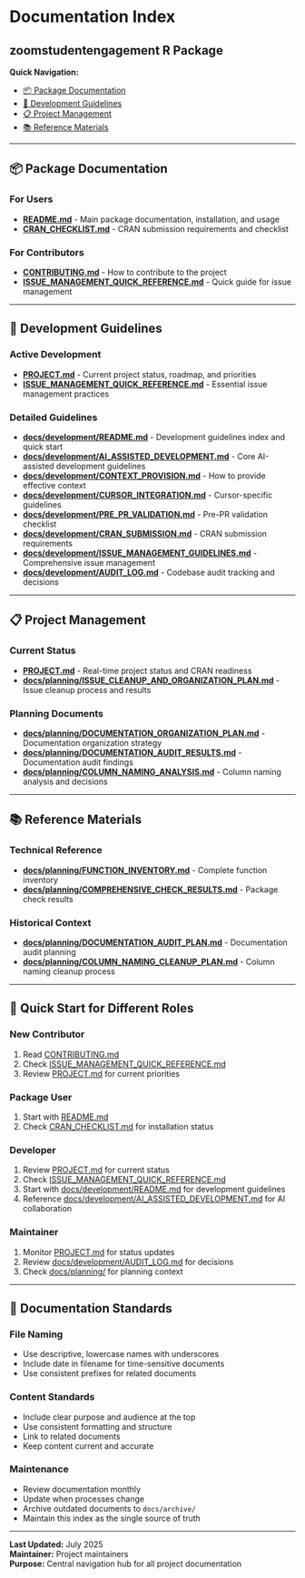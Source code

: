 # Documentation Index
## zoomstudentengagement R Package

**Quick Navigation:**
- [📦 Package Documentation](#package-documentation)
- [🚀 Development Guidelines](#development-guidelines)
- [📋 Project Management](#project-management)
- [📚 Reference Materials](#reference-materials)

---

## 📦 Package Documentation

### For Users
- **[README.md](README.md)** - Main package documentation, installation, and usage
- **[CRAN_CHECKLIST.md](CRAN_CHECKLIST.md)** - CRAN submission requirements and checklist

### For Contributors
- **[CONTRIBUTING.md](CONTRIBUTING.md)** - How to contribute to the project
- **[ISSUE_MANAGEMENT_QUICK_REFERENCE.md](ISSUE_MANAGEMENT_QUICK_REFERENCE.md)** - Quick guide for issue management

---

## 🚀 Development Guidelines

### Active Development
- **[PROJECT.md](PROJECT.md)** - Current project status, roadmap, and priorities
- **[ISSUE_MANAGEMENT_QUICK_REFERENCE.md](ISSUE_MANAGEMENT_QUICK_REFERENCE.md)** - Essential issue management practices

### Detailed Guidelines
- **[docs/development/README.md](docs/development/README.md)** - Development guidelines index and quick start
- **[docs/development/AI_ASSISTED_DEVELOPMENT.md](docs/development/AI_ASSISTED_DEVELOPMENT.md)** - Core AI-assisted development guidelines
- **[docs/development/CONTEXT_PROVISION.md](docs/development/CONTEXT_PROVISION.md)** - How to provide effective context
- **[docs/development/CURSOR_INTEGRATION.md](docs/development/CURSOR_INTEGRATION.md)** - Cursor-specific guidelines
- **[docs/development/PRE_PR_VALIDATION.md](docs/development/PRE_PR_VALIDATION.md)** - Pre-PR validation checklist
- **[docs/development/CRAN_SUBMISSION.md](docs/development/CRAN_SUBMISSION.md)** - CRAN submission requirements
- **[docs/development/ISSUE_MANAGEMENT_GUIDELINES.md](docs/development/ISSUE_MANAGEMENT_GUIDELINES.md)** - Comprehensive issue management
- **[docs/development/AUDIT_LOG.md](docs/development/AUDIT_LOG.md)** - Codebase audit tracking and decisions

---

## 📋 Project Management

### Current Status
- **[PROJECT.md](PROJECT.md)** - Real-time project status and CRAN readiness
- **[docs/planning/ISSUE_CLEANUP_AND_ORGANIZATION_PLAN.md](docs/planning/ISSUE_CLEANUP_AND_ORGANIZATION_PLAN.md)** - Issue cleanup process and results

### Planning Documents
- **[docs/planning/DOCUMENTATION_ORGANIZATION_PLAN.md](docs/planning/DOCUMENTATION_ORGANIZATION_PLAN.md)** - Documentation organization strategy
- **[docs/planning/DOCUMENTATION_AUDIT_RESULTS.md](docs/planning/DOCUMENTATION_AUDIT_RESULTS.md)** - Documentation audit findings
- **[docs/planning/COLUMN_NAMING_ANALYSIS.md](docs/planning/COLUMN_NAMING_ANALYSIS.md)** - Column naming analysis and decisions

---

## 📚 Reference Materials

### Technical Reference
- **[docs/planning/FUNCTION_INVENTORY.md](docs/planning/FUNCTION_INVENTORY.md)** - Complete function inventory
- **[docs/planning/COMPREHENSIVE_CHECK_RESULTS.md](docs/planning/COMPREHENSIVE_CHECK_RESULTS.md)** - Package check results

### Historical Context
- **[docs/planning/DOCUMENTATION_AUDIT_PLAN.md](docs/planning/DOCUMENTATION_AUDIT_PLAN.md)** - Documentation audit planning
- **[docs/planning/COLUMN_NAMING_CLEANUP_PLAN.md](docs/planning/COLUMN_NAMING_CLEANUP_PLAN.md)** - Column naming cleanup process

---

## 🎯 Quick Start for Different Roles

### **New Contributor**
1. Read [CONTRIBUTING.md](CONTRIBUTING.md)
2. Check [ISSUE_MANAGEMENT_QUICK_REFERENCE.md](ISSUE_MANAGEMENT_QUICK_REFERENCE.md)
3. Review [PROJECT.md](PROJECT.md) for current priorities

### **Package User**
1. Start with [README.md](README.md)
2. Check [CRAN_CHECKLIST.md](CRAN_CHECKLIST.md) for installation status

### **Developer**
1. Review [PROJECT.md](PROJECT.md) for current status
2. Check [ISSUE_MANAGEMENT_QUICK_REFERENCE.md](ISSUE_MANAGEMENT_QUICK_REFERENCE.md)
3. Start with [docs/development/README.md](docs/development/README.md) for development guidelines
4. Reference [docs/development/AI_ASSISTED_DEVELOPMENT.md](docs/development/AI_ASSISTED_DEVELOPMENT.md) for AI collaboration

### **Maintainer**
1. Monitor [PROJECT.md](PROJECT.md) for status updates
2. Review [docs/development/AUDIT_LOG.md](docs/development/AUDIT_LOG.md) for decisions
3. Check [docs/planning/](docs/planning/) for planning context

---

## 📝 Documentation Standards

### File Naming
- Use descriptive, lowercase names with underscores
- Include date in filename for time-sensitive documents
- Use consistent prefixes for related documents

### Content Standards
- Include clear purpose and audience at the top
- Use consistent formatting and structure
- Link to related documents
- Keep content current and accurate

### Maintenance
- Review documentation monthly
- Update when processes change
- Archive outdated documents to `docs/archive/`
- Maintain this index as the single source of truth

---

**Last Updated:** July 2025  
**Maintainer:** Project maintainers  
**Purpose:** Central navigation hub for all project documentation 